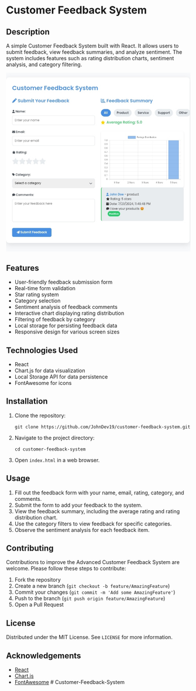 # Customer Feedback System

## Description

A simple Customer Feedback System built with React. It allows users to submit feedback, view feedback summaries, and analyze sentiment. The system includes features such as rating distribution charts, sentiment analysis, and category filtering.

![Screenshot](IMG_20240723_235010.jpg)

## Features

- User-friendly feedback submission form
- Real-time form validation
- Star rating system
- Category selection
- Sentiment analysis of feedback comments
- Interactive chart displaying rating distribution
- Filtering of feedback by category
- Local storage for persisting feedback data
- Responsive design for various screen sizes

## Technologies Used

- React
- Chart.js for data visualization
- Local Storage API for data persistence
- FontAwesome for icons

## Installation

1. Clone the repository:
   ```
   git clone https://github.com/JohnDev19/customer-feedback-system.git
   ```
2. Navigate to the project directory:
   ```
   cd customer-feedback-system
   ```
3. Open `index.html` in a web browser.

## Usage

1. Fill out the feedback form with your name, email, rating, category, and comments.
2. Submit the form to add your feedback to the system.
3. View the feedback summary, including the average rating and rating distribution chart.
4. Use the category filters to view feedback for specific categories.
5. Observe the sentiment analysis for each feedback item.

## Contributing

Contributions to improve the Advanced Customer Feedback System are welcome. Please follow these steps to contribute:

1. Fork the repository
2. Create a new branch (`git checkout -b feature/AmazingFeature`)
3. Commit your changes (`git commit -m 'Add some AmazingFeature'`)
4. Push to the branch (`git push origin feature/AmazingFeature`)
5. Open a Pull Request

## License

Distributed under the MIT License. See `LICENSE` for more information.

## Acknowledgements

- [React](https://reactjs.org/)
- [Chart.js](https://www.chartjs.org/)
- [FontAwesome](https://fontawesome.com/)
#   C u s t o m e r - F e e d b a c k - S y s t e m 
 
 